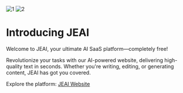![1](https://github.com/user-attachments/assets/c2ce357a-27b9-423d-ac3f-12b4b6cae7b7)
![2](https://github.com/user-attachments/assets/ca5ed2a6-d839-4975-9750-c39a3b6a8d79)

<h1>Introducing JEAI</h1>
    <p>Welcome to JEAI, your ultimate AI SaaS platform—completely free!</p>
    <p>Revolutionize your tasks with our AI-powered website, delivering high-quality text in seconds. Whether you're writing, editing, or generating content, JEAI has got you covered.</p>
    <p>Explore the platform: <a href="https://jeai-i6qzqkha6-jedelacruzs-projects.vercel.app" target="_blank">JEAI Website</a></p>
